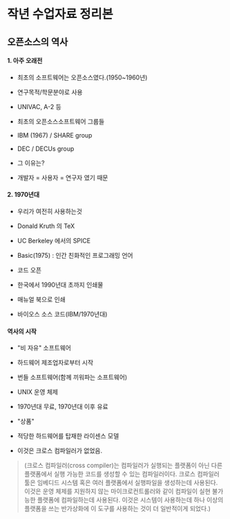 작년 수업자료 정리본
===============

## 오픈소스의 역사 ##

#### 1. 아주 오래전 ####
* 최초의 소프트웨어는 오픈소스였다.(1950~1960년)
 * 연구목적/학문분야로 사용
 * UNIVAC, A-2 등

* 최초의 오픈소스소프트웨어 그룹들
 * IBM (1967) / SHARE group
 * DEC / DECUs group

* 그 이유는?
 * 개발자 = 사용자 = 연구자 였기 때문

#### 2. 1970년대 ####
* 우리가 여전히 사용하는것
 * Donald Kruth 의 TeX
 * UC Berkeley 에서의 SPICE

* Basic(1975) : 인간 친화적인 프로그래밍 언어

* 코드 오픈
 *  한국에서 1990년대 초까지 인쇄물

 *  매뉴얼 북으로 인쇄
  * 바이오스 소스 코드(IBM/1970년대)

#### 역사의 시작 ####
* "비 자유" 소프트웨어
 * 하드웨어 제조업자로부터 시작
 * 번들 소프트웨어(함께 끼워파는 소프트웨어)

* UNIX 운영 체제
 * 1970년대 무료, 1970년대 이후 유료

* "상품"
 * 적당한 하드웨어를 탑재한 라이센스 모델
 * 이것은 크로스 컴파일러가 없었음.
 >(크로스 컴파일러(cross compiler)는 컴파일러가 실행되는 플랫폼이 아닌 다른 플랫폼에서 실행 가능한 코드를 생성할 수 있는 컴파일러이다. 크로스 컴파일러 툴은 임베디드 시스템 혹은 여러 플랫폼에서 실행파일을 생성하는데 사용된다. 이것은 운영 체제를 지원하지 않는 마이크로컨트롤러와 같이 컴파일이 실현 불가능한 플랫폼에 컴파일하는데 사용된다. 이것은 시스템이 사용하는데 하나 이상의 플랫폼을 쓰는 반가상화에 이 도구를 사용하는 것이 더 일반적이게 되었다.)
